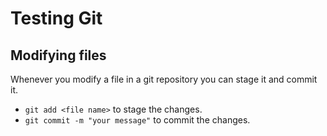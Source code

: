 # Testing Git

## Modifying files

Whenever you modify a file in a git repository you can stage it and commit it.

-   `git add <file name>` to stage the changes.
-   `git commit -m "your message"` to commit the changes.
